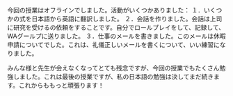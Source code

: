 今回の授業はオフラインでしました。活動がいくつかありました：
１．いくつかの式を日本語から英語に翻訳しました。
２．会話を作りました。会話は上司に研究を受けるの依頼をすることです。自分でロールプレイをして、記録して、WAグールプに送りました。
３．仕事のメールを書きました。このメールは休暇申請についてでした。これは、礼儀正しいメールを書くについて、いい練習になりました。

みんな様と先生が会えなくなってとても残念ですが、今回の授業でもたくさん勉強しました。これは最後の授業ですが、私の日本語の勉強は決してまだ続きます。これからももっと頑張ります！